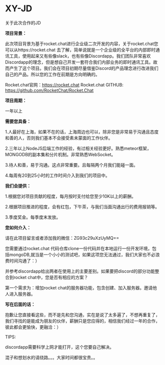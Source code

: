 # XY-JD
关于此次合作的JD

**项目背景：**

此次项目背景为基于rocket.chat进行企业级二次开发的内容，关于rocket.chat您可以从https://rocket.chat 去了解，简单说就是一个企业级的全平台的内部即时通讯工具，使用起来又有些像slack，也有些像Discordapp。我们团队非常喜欢Discordapp的理念，但是想自己开发一套符合我们内部业务的即时通讯工具。故而产生了这个项目。我们会在项目初期尽量借鉴Discord的产品理念进行改进我们自己的产品。所以您的工作在前期是方向明确的。

Rocket.chat官网：https://rocket.chat
Rocket.chat GITHUB: https://github.com/RocketChat/Rocket.Chat

**项目周期：**

一年以上

**需要您具备：**

1.人最好在上海，如果不在的话，上海周边也可以，除非您是非常易于沟通且态度和善的人，否则我们基本不会接受素未蒙面的工作伙伴。

2.三年以上NodeJS后端工作的经验，有过相关经验更好。熟悉meteor框架，MONGODB的副本集和分片机制。非常熟悉WebSocket。

3.待人和善，易于沟通。这点非常重要。且每隔两个月我们能碰一面。

4.每周有20到25小时的工作时间介入到我们的项目中。

**我们会提供：**

1.根据您对项目贡献的程度，每月按时支付给您至少10K以上的薪酬。

2.根据项目推进的程度，会有红包，下午茶，与我们当面沟通出行的费用报销等。

3.季度奖金。每季度末发放。

**您如何介入：**

请在此项目留言或者添加我的微信：ZG93c29uXzUyMQ==

您需要通过rocket.chat 代码仓库clone一份代码并在本地运行一份开发环境，包括mongoDB,就当是一个小小的测试吧，如果这项您无法通过，我们大家也不必浪费时间沟通了：）

并参考discordapp给出两者在使用上的主要差别。如果要把discord的部分功能整合到rocket chat中，您是否有相应的方案？

第一个需求为：增加rocket chat的服务器功能，包含创建、加入服务器。邀请他人进入服务器。

**写在后面的话：**

抱歉让您直接看这些，而不是先和您沟通，实在是说了太多遍了，不想再重复了，我们寻找的是能成为朋友的伙伴，薪酬只是您应得的，相信我们经过一年的合作，彼此都会更愉快，更融洽：）

TIPS:

discordapp需要科学上网才能打开，这个您要自己解决。

混子和想划水的请绕路。。。大家时间都很宝贵。。


